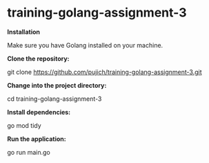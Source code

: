 # training-golang-assignment-3

**Installation**

Make sure you have Golang installed on your machine.

**Clone the repository:**

git clone https://github.com/pujich/training-golang-assignment-3.git

**Change into the project directory:**

cd training-golang-assignment-3

**Install dependencies:**

go mod tidy

**Run the application:**

go run main.go
